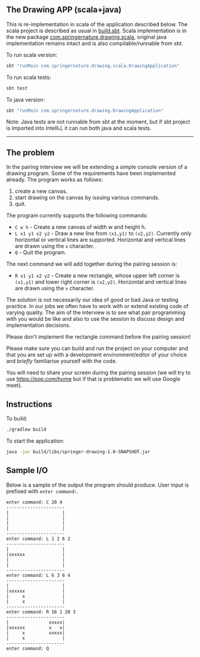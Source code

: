## The Drawing APP (scala+java)
This is re-implementation in scala of the application described below. 
The scala project is described as usual in [build.sbt](build.sbt).
Scala implementation is in the new package [com.springernature.drawing.scala](src/main/scala/com/springernature/drawing/scala), 
original java implementation remains intact and is also compilable/runnable from sbt. 

To run scala version:
```bash
sbt "runMain com.springernature.drawing.scala.DrawingApplication"
```
To run scala tests:
```bash
sbt test
```
To java version:
```bash
sbt "runMain com.springernature.drawing.DrawingApplication"
```
Note: Java tests are not runnable from sbt at the moment, but if sbt project is imported into IntelliJ, 
it can run both java and scala tests.


----------------------------------------

## The problem

In the pairing interview we will be extending a simple console version of a drawing program.
Some of the requirements have been implemented already. The program works as follows:

1. create a new canvas.
2. start drawing on the canvas by issuing various commands.
3. quit.

The program currently supports the following commands:

* `C w h` - Create a new canvas of width w and height h.
* `L x1 y1 x2 y2` - Draw a new line from `(x1,y1)` to `(x2,y2)`. Currently only horizontal or vertical lines are supported. Horizontal and vertical lines are drawn using the `x` character.
* `Q` - Quit the program.

The next command we will add together during the pairing session is:

* `R x1 y1 x2 y2` - Create a new rectangle, whose upper left corner is `(x1,y1)` and lower right corner is `(x2,y2)`. Horizontal and vertical lines are drawn using the `x` character.

The solution is not necessarily our idea of good or bad Java or testing practice. In our jobs we often have to
work with or extend existing code of varying quality. The aim of the interview is to see what
pair programming with you would be like and also to use the session to discuss design and implementation decisions.

Please don't implement the rectangle command before the pairing session!

Please make sure you can build and run the project on your computer and that you are set up with a
development environment/editor of your choice and _briefly_ familiarise yourself with the code.

You will need to share your screen during the pairing session (we will try to use https://pop.com/home but if that is problematic we will use Google meet).

## Instructions

To build:
```bash
./gradlew build
```

To start the application:
```bash
java -jar build/libs/springer-drawing-1.0-SNAPSHOT.jar
```

## Sample I/O

Below is a sample of the output the program should produce. User input is prefixed with `enter command:`.


	enter command: C 20 4
	----------------------
	|                    |
	|                    |
	|                    |
	|                    |
	----------------------
	enter command: L 1 2 6 2
	----------------------
	|                    |
	|xxxxxx              |
	|                    |
	|                    |
	----------------------
	enter command: L 6 3 6 4
	----------------------
	|                    |
	|xxxxxx              |
	|     x              |
	|     x              |
	----------------------
	enter command: R 16 1 20 3
	----------------------
	|               xxxxx|
	|xxxxxx         x   x|
	|     x         xxxxx|
	|     x              |
	----------------------
	enter command: Q

